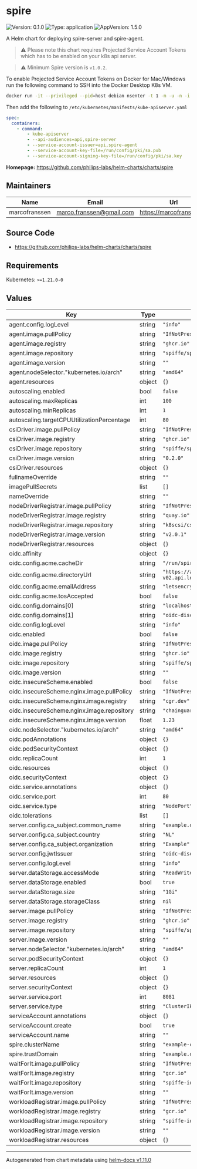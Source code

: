 # spire

![Version: 0.1.0](https://img.shields.io/badge/Version-0.1.0-informational?style=flat-square) ![Type: application](https://img.shields.io/badge/Type-application-informational?style=flat-square) ![AppVersion: 1.5.0](https://img.shields.io/badge/AppVersion-1.5.0-informational?style=flat-square)

A Helm chart for deploying spire-server and spire-agent.

> :warning: Please note this chart requires Projected Service Account Tokens which has to be enabled on your k8s api server.

> :warning: Minimum Spire version is `v1.0.2`.

To enable Projected Service Account Tokens on Docker for Mac/Windows run the following
command to SSH into the Docker Desktop K8s VM.

```bash
docker run -it --privileged --pid=host debian nsenter -t 1 -m -u -n -i sh
```

Then add the following to `/etc/kubernetes/manifests/kube-apiserver.yaml`

```yaml
spec:
  containers:
    - command:
        - kube-apiserver
        - --api-audiences=api,spire-server
        - --service-account-issuer=api,spire-agent
        - --service-account-key-file=/run/config/pki/sa.pub
        - --service-account-signing-key-file=/run/config/pki/sa.key
```

**Homepage:** <https://github.com/philips-labs/helm-charts/charts/spire>

## Maintainers

| Name | Email | Url |
| ---- | ------ | --- |
| marcofranssen | <marco.franssen@gmail.com> | <https://marcofranssen.nl> |

## Source Code

* <https://github.com/philips-labs/helm-charts/charts/spire>

## Requirements

Kubernetes: `>=1.21.0-0`

## Values

| Key | Type | Default | Description |
|-----|------|---------|-------------|
| agent.config.logLevel | string | `"info"` |  |
| agent.image.pullPolicy | string | `"IfNotPresent"` |  |
| agent.image.registry | string | `"ghcr.io"` |  |
| agent.image.repository | string | `"spiffe/spire-agent"` |  |
| agent.image.version | string | `""` |  |
| agent.nodeSelector."kubernetes.io/arch" | string | `"amd64"` |  |
| agent.resources | object | `{}` |  |
| autoscaling.enabled | bool | `false` |  |
| autoscaling.maxReplicas | int | `100` |  |
| autoscaling.minReplicas | int | `1` |  |
| autoscaling.targetCPUUtilizationPercentage | int | `80` |  |
| csiDriver.image.pullPolicy | string | `"IfNotPresent"` |  |
| csiDriver.image.registry | string | `"ghcr.io"` |  |
| csiDriver.image.repository | string | `"spiffe/spiffe-csi-driver"` |  |
| csiDriver.image.version | string | `"0.2.0"` |  |
| csiDriver.resources | object | `{}` |  |
| fullnameOverride | string | `""` |  |
| imagePullSecrets | list | `[]` |  |
| nameOverride | string | `""` |  |
| nodeDriverRegistrar.image.pullPolicy | string | `"IfNotPresent"` |  |
| nodeDriverRegistrar.image.registry | string | `"quay.io"` |  |
| nodeDriverRegistrar.image.repository | string | `"k8scsi/csi-node-driver-registrar"` |  |
| nodeDriverRegistrar.image.version | string | `"v2.0.1"` |  |
| nodeDriverRegistrar.resources | object | `{}` |  |
| oidc.affinity | object | `{}` |  |
| oidc.config.acme.cacheDir | string | `"/run/spire"` |  |
| oidc.config.acme.directoryUrl | string | `"https://acme-v02.api.letsencrypt.org/directory"` |  |
| oidc.config.acme.emailAddress | string | `"letsencrypt@example.org"` |  |
| oidc.config.acme.tosAccepted | bool | `false` |  |
| oidc.config.domains[0] | string | `"localhost"` |  |
| oidc.config.domains[1] | string | `"oidc-discovery.example.org"` |  |
| oidc.config.logLevel | string | `"info"` |  |
| oidc.enabled | bool | `false` |  |
| oidc.image.pullPolicy | string | `"IfNotPresent"` |  |
| oidc.image.registry | string | `"ghcr.io"` |  |
| oidc.image.repository | string | `"spiffe/spire-oidc-provider"` |  |
| oidc.image.version | string | `""` |  |
| oidc.insecureScheme.enabled | bool | `false` |  |
| oidc.insecureScheme.nginx.image.pullPolicy | string | `"IfNotPresent"` |  |
| oidc.insecureScheme.nginx.image.registry | string | `"cgr.dev"` |  |
| oidc.insecureScheme.nginx.image.repository | string | `"chainguard/nginx"` |  |
| oidc.insecureScheme.nginx.image.version | float | `1.23` |  |
| oidc.nodeSelector."kubernetes.io/arch" | string | `"amd64"` |  |
| oidc.podAnnotations | object | `{}` |  |
| oidc.podSecurityContext | object | `{}` |  |
| oidc.replicaCount | int | `1` |  |
| oidc.resources | object | `{}` |  |
| oidc.securityContext | object | `{}` |  |
| oidc.service.annotations | object | `{}` |  |
| oidc.service.port | int | `80` |  |
| oidc.service.type | string | `"NodePort"` |  |
| oidc.tolerations | list | `[]` |  |
| server.config.ca_subject.common_name | string | `"example.org"` |  |
| server.config.ca_subject.country | string | `"NL"` |  |
| server.config.ca_subject.organization | string | `"Example"` |  |
| server.config.jwtIssuer | string | `"oidc-discovery.example.org"` |  |
| server.config.logLevel | string | `"info"` |  |
| server.dataStorage.accessMode | string | `"ReadWriteOnce"` |  |
| server.dataStorage.enabled | bool | `true` |  |
| server.dataStorage.size | string | `"1Gi"` |  |
| server.dataStorage.storageClass | string | `nil` |  |
| server.image.pullPolicy | string | `"IfNotPresent"` |  |
| server.image.registry | string | `"ghcr.io"` |  |
| server.image.repository | string | `"spiffe/spire-server"` |  |
| server.image.version | string | `""` |  |
| server.nodeSelector."kubernetes.io/arch" | string | `"amd64"` |  |
| server.podSecurityContext | object | `{}` |  |
| server.replicaCount | int | `1` |  |
| server.resources | object | `{}` |  |
| server.securityContext | object | `{}` |  |
| server.service.port | int | `8081` |  |
| server.service.type | string | `"ClusterIP"` |  |
| serviceAccount.annotations | object | `{}` |  |
| serviceAccount.create | bool | `true` |  |
| serviceAccount.name | string | `""` |  |
| spire.clusterName | string | `"example-cluster"` |  |
| spire.trustDomain | string | `"example.org"` |  |
| waitForIt.image.pullPolicy | string | `"IfNotPresent"` |  |
| waitForIt.image.registry | string | `"gcr.io"` |  |
| waitForIt.image.repository | string | `"spiffe-io/wait-for-it"` |  |
| waitForIt.image.version | string | `""` |  |
| workloadRegistrar.image.pullPolicy | string | `"IfNotPresent"` |  |
| workloadRegistrar.image.registry | string | `"gcr.io"` |  |
| workloadRegistrar.image.repository | string | `"spiffe-io/k8s-workload-registrar"` |  |
| workloadRegistrar.image.version | string | `""` |  |
| workloadRegistrar.resources | object | `{}` |  |

----------------------------------------------
Autogenerated from chart metadata using [helm-docs v1.11.0](https://github.com/norwoodj/helm-docs/releases/v1.11.0)
